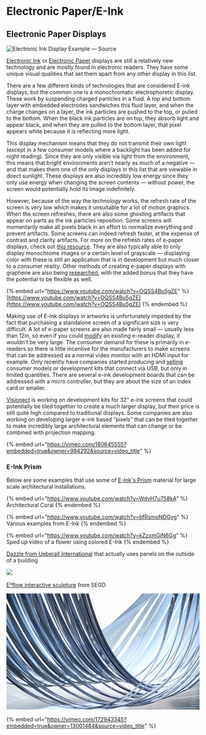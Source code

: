 # Electronic Paper/E-Ink

## Electronic Paper Displays <a href="#b816" id="b816"></a>

![Electronic Ink Display Example — Source](https://miro.medium.com/max/1400/1\*QwqPM-CwxG\_As3ODJUmm0g.jpeg)

[Electronic Ink](https://en.wikipedia.org/wiki/E\_Ink) or [Electronic Paper](https://en.wikipedia.org/wiki/Electronic\_paper) displays are still a relatively new technology and are mostly found in electronic readers. They have some unique visual qualities that set them apart from any other display in this list.

There are a few different kinds of technologies that are considered E-ink displays, but the common one is a monochromatic electrophoretic display. These work by suspending charged particles in a fluid. A top and bottom layer with embedded electrodes sandwiches this fluid layer, and when the charge changes on a layer, the ink particles are pushed to the top, or pulled to the bottom. When the black ink particles are on top, they absorb light and appear black, and when they are pulled to the bottom layer, that pixel appears white because it is reflecting more light.

This display mechanism means that they do not transmit their own light (except in a few consumer models where a backlight has been added for night reading). Since they are only visible via light from the environment, this means that bright environments aren’t nearly as much of a negative — and that makes them one of the only displays in this list that are viewable in direct sunlight. These displays are also incredibly low energy since they only use energy when changing the screen contents — without power, the screen would potentially hold its image indefinitely.

However, because of the way the technology works, the refresh rate of the screen is very low which makes it unsuitable for a lot of motion graphics. When the screen refreshes, there are also some ghosting artifacts that appear on parts as the ink particles reposition. Some screens will momentarily make all pixels black in an effort to normalize everything and prevent artifacts. Some screens can indeed refresh faster, at the expense of contrast and clarity artifacts. For more on the refresh rates of e-paper displays, check out [this resource](https://www.visionect.com/blog/why-epaper-blinks). They are also typically able to only display monochrome images or a certain level of grayscale — displaying color with these is still an application that is in development but much closer to a consumer reality. Other methods of creating e-paper displays with graphene are also being [researched](http://www.cam.ac.uk/research/news/first-graphene-based-flexible-display-produced), with the added bonus that they have the potential to be flexible as well.

{% embed url="https://www.youtube.com/watch?v=OQSS4Bu5gZE" %}
[https://www.youtube.com/watch?v=OQSS4Bu5gZE](https://www.youtube.com/watch?v=OQSS4Bu5gZE)
{% endembed %}

Making use of E-ink displays in artworks is unfortunately impeded by the fact that purchasing a standalone screen of a significant size is very difficult. A lot of e-paper screens are also made fairly small — usually less than 12in, so even if you could [modify](http://the-digital-reader.com/2015/11/13/sony-dpt-s1-hacked-now-runs-android/) an existing e-reader display, it wouldn’t be very large. The consumer demand for these is primarily in e-readers so there is little incentive for the manufacturers to make screens that can be addressed as a normal video monitor with an HDMI input for example. Only recently have companies started producing and [selling](http://www.solcomputer.com/sol-cvs-e-ink-monitor.html) consumer models or development kits that connect via USB, but only in limited quantities. There are several e-ink development boards that can be addressed with a micro controller, but they are about the size of an index card or smaller.

[Visionect](https://www.visionect.com/development\_kits) is working on development kits for 32" e-ink screens that could potentially be tiled together to create a much larger display, but their price is still quite high compared to traditional displays. Some companies are also working on developing larger e-ink based “pixels” that can be tiled together to make incredibly large architectural elements that can change or be combined with projection mapping.

{% embed url="https://vimeo.com/180645555?embedded=true&owner=994292&source=video_title" %}

### E-Ink Prism

Below are some examples that use some of [E-Ink's Prism](https://www.eink.com/architecture.html?type=application\&id=10) material for large scale architectural installations.

{% embed url="https://www.youtube.com/watch?v=WdyH7u758kA" %}
Architectural Coral
{% endembed %}

{% embed url="https://www.youtube.com/watch?v=bfRsmoNDGvg" %}
Various examples from E-Ink
{% endembed %}

{% embed url="https://www.youtube.com/watch?v=kZzxmGjN6Gg" %}
Sped up video of a flower using colored E-Ink
{% endembed %}

[Dazzle from Ueberall international](https://ueberall.us/portfolio/dazzle/) that actually uses panels on the outside of a building

![](../.gitbook/assets/MG\_1479-Pano.jpg)

[Eºflow interactive sculpture](https://segd.org/e%C2%B0flow-interactive-sculpture) from SEGD

![eºFlow sculpture from SEGD using E-Ink](../.gitbook/assets/E16034.jpg)



{% embed url="https://vimeo.com/172943345?embedded=true&owner=13001484&source=video_title" %}

